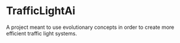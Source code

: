 # TrafficLightAi
A project meant to use evolutionary concepts in order to create more efficient traffic light systems.
